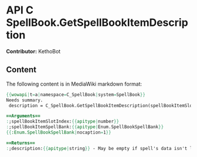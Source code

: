 # API C SpellBook.GetSpellBookItemDescription

**Contributor:** KethoBot

## Content

The following content is in MediaWiki markdown format:

```mediawiki
{{wowapi|t=a|namespace=C_SpellBook|system=SpellBook}}
Needs summary.
 description = C_SpellBook.GetSpellBookItemDescription(spellBookItemSlotIndex, spellBookItemSpellBank)

==Arguments==
:;spellBookItemSlotIndex:{{apitype|number}}
:;spellBookItemSpellBank:{{apitype|Enum.SpellBookSpellBank}}
{{:Enum.SpellBookSpellBank|nocaption=1}}

==Returns==
:;description:{{apitype|string}} - May be empty if spell's data isn't loaded yet; Listen for SPELL_TEXT_UPDATE event, or use SpellMixin to load asynchronously
```